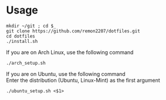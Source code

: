# Usage
```
mkdir ~/git ; cd $_
git clone https://github.com/remon2207/dotfiles.git
cd dotfiles
./install.sh
```
If you are on Arch Linux, use the following command
```
./arch_setup.sh
```
If you are on Ubuntu, use the following command  
Enter the distribution (Ubuntu, Linux-Mint) as the first argument
```
./ubuntu_setup.sh <$1>
```
